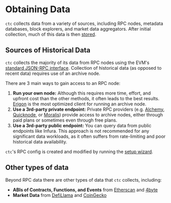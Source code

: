 
# Obtaining Data

`ctc` collects data from a variety of sources, including RPC nodes, metadata databases, block explorers, and market data aggregators. After initial collection, much of this data is then [stored](/data_ops/storing_data).

## Sources of Historical Data

`ctc` collects the majority of its data from RPC nodes using the EVM's [standard JSON-RPC interface](https://eth.wiki/json-rpc/API). Collection of historical data (as opposed to recent data) requires use of an archive node.

There are 3 main ways to gain access to an RPC node:

1. **Run your own node:** Although this requires more time, effort, and upfront cost than the other methods, it often leads to the best results. [Erigon](https://github.com/ledgerwatch/erigon) is the most optimized client for running an archive node. 
2. **Use a 3rd-party private endpoint:** Private RPC providers (e.g. [Alchemy](https://www.alchemy.com/), [Quicknode](https://www.quicknode.com/), or [Moralis](https://moralis.io/speedy-nodes/))
provide access to archive nodes, either through paid plans or sometimes even through free plans.
3. **Use a 3rd-party public endpoint:** You can query data from public endpoints like Infura. This approach is not recommended for any significant data workloads, as it often suffers from rate-limiting and poor historical data availability.

`ctc`'s RPC config is created and modified by running the [setup wizard](/overview/configuration).


## Other types of data

Beyond RPC data there are other types of data that `ctc` collects, including:
- **ABIs of Contracts, Functions, and Events** from [Etherscan](https://etherscan.io/) and [4byte](https://www.4byte.directory/)
- **Market Data** from [DefiLlama](https://defillama.com/) and [CoinGecko](https://coingecko.com/)
